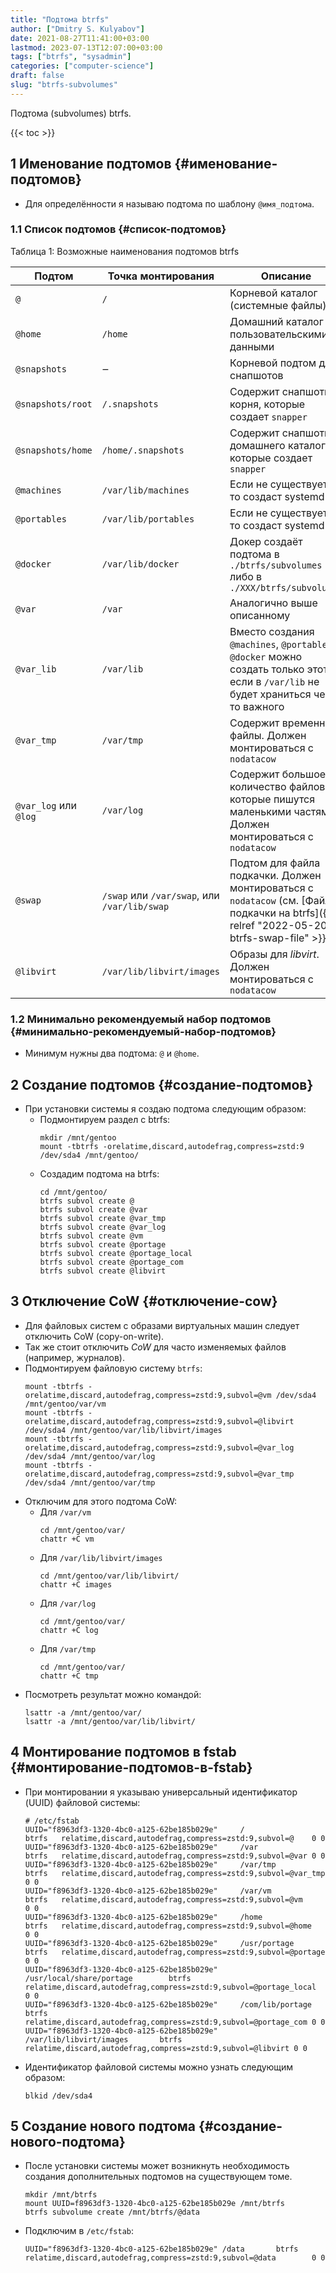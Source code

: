 ```yaml
---
title: "Подтома btrfs"
author: ["Dmitry S. Kulyabov"]
date: 2021-08-27T11:41:00+03:00
lastmod: 2023-07-13T12:07:00+03:00
tags: ["btrfs", "sysadmin"]
categories: ["computer-science"]
draft: false
slug: "btrfs-subvolumes"
---
```


Подтома (subvolumes) btrfs.

<!--more-->

{{< toc >}}


## <span class="section-num">1</span> Именование подтомов {#именование-подтомов}

-   Для определённости я называю подтома по шаблону `@имя_подтома`.


### <span class="section-num">1.1</span> Список подтомов {#список-подтомов}

<div class="table-caption">
  <span class="table-number">&#1058;&#1072;&#1073;&#1083;&#1080;&#1094;&#1072; 1:</span>
  Возможные наименования подтомов btrfs
</div>

| Подтом                | Точка монтирования                           | Описание                                                                                                                                                |
|-----------------------|----------------------------------------------|---------------------------------------------------------------------------------------------------------------------------------------------------------|
| `@`                   | `/`                                          | Корневой каталог (системные файлы)                                                                                                                      |
| `@home`               | `/home`                                      | Домашний каталог с пользовательскими данными                                                                                                            |
| `@snapshots`          | ‒                                            | Корневой подтом для снапшотов                                                                                                                           |
| `@snapshots/root`     | `/.snapshots`                                | Содержит снапшоты корня, которые создает `snapper`                                                                                                      |
| `@snapshots/home`     | `/home/.snapshots`                           | Содержит снапшоты домашнего каталога, которые создает `snapper`                                                                                         |
| `@machines`           | `/var/lib/machines`                          | Если не существует, то создаст systemd                                                                                                                  |
| `@portables`          | `/var/lib/portables`                         | Если не существует, то создаст systemd                                                                                                                  |
| `@docker`             | `/var/lib/docker`                            | Докер создаёт подтома в `./btrfs/subvolumes` либо в `./XXX/btrfs/subvolumes`                                                                            |
| `@var`                | `/var`                                       | Аналогично выше описанному                                                                                                                              |
| `@var_lib`            | `/var/lib`                                   | Вместо создания `@machines`, `@portables`, `@docker` можно создать только этот, если в `/var/lib` не будет храниться чего-то важного                    |
| `@var_tmp`            | `/var/tmp`                                   | Содержит временные файлы. Должен монтироваться с `nodatacow`                                                                                            |
| `@var_log` или `@log` | `/var/log`                                   | Содержит большое количество файлов, которые пишутся маленькими частями. Должен монтироваться с `nodatacow`                                              |
| `@swap`               | `/swap` или `/var/swap`, или `/var/lib/swap` | Подтом для файла подкачки. Должен монтироваться с `nodatacow` (см. [Файл подкачки на btrfs]({{< relref "2022-05-20-btrfs-swap-file" >}})) |
| `@libvirt`            | `/var/lib/libvirt/images`                    | Образы для _libvirt_. Должен монтироваться с `nodatacow`                                                                                                |


### <span class="section-num">1.2</span> Минимально рекомендуемый набор подтомов {#минимально-рекомендуемый-набор-подтомов}

-   Минимум нужны два подтома: `@` и `@home`.


## <span class="section-num">2</span> Создание подтомов {#создание-подтомов}

-   При установки системы я создаю подтома следующим образом:
    -   Подмонтируем раздел с btrfs:
        ```shell
        mkdir /mnt/gentoo
        mount -tbtrfs -orelatime,discard,autodefrag,compress=zstd:9 /dev/sda4 /mnt/gentoo/
        ```
    -   Создадим подтома на btrfs:
        ```shell
        cd /mnt/gentoo/
        btrfs subvol create @
        btrfs subvol create @var
        btrfs subvol create @var_tmp
        btrfs subvol create @var_log
        btrfs subvol create @vm
        btrfs subvol create @portage
        btrfs subvol create @portage_local
        btrfs subvol create @portage_com
        btrfs subvol create @libvirt
        ```


## <span class="section-num">3</span> Отключение CoW {#отключение-cow}

-   Для файловых систем с образами виртуальных машин следует отключить CoW (copy-on-write).
-   Так же стоит отключить _CoW_ для часто изменяемых файлов (например, журналов).
-   Подмонтируем файловую систему `btrfs`:
    ```shell
    mount -tbtrfs -orelatime,discard,autodefrag,compress=zstd:9,subvol=@vm /dev/sda4 /mnt/gentoo/var/vm
    mount -tbtrfs -orelatime,discard,autodefrag,compress=zstd:9,subvol=@libvirt /dev/sda4 /mnt/gentoo/var/lib/libvirt/images
    mount -tbtrfs -orelatime,discard,autodefrag,compress=zstd:9,subvol=@var_log /dev/sda4 /mnt/gentoo/var/log
    mount -tbtrfs -orelatime,discard,autodefrag,compress=zstd:9,subvol=@var_tmp /dev/sda4 /mnt/gentoo/var/tmp
    ```
-   Отключим для этого подтома CoW:
    -   Для `/var/vm`
        ```shell
        cd /mnt/gentoo/var/
        chattr +C vm
        ```
    -   Для `/var/lib/libvirt/images`
        ```shell
        cd /mnt/gentoo/var/lib/libvirt/
        chattr +C images
        ```
    -   Для `/var/log`
        ```shell
        cd /mnt/gentoo/var/
        chattr +C log
        ```
    -   Для `/var/tmp`
        ```shell
        cd /mnt/gentoo/var/
        chattr +C tmp
        ```
-   Посмотреть результат можно командой:
    ```shell
    lsattr -a /mnt/gentoo/var/
    lsattr -a /mnt/gentoo/var/lib/libvirt/
    ```


## <span class="section-num">4</span> Монтирование подтомов в fstab {#монтирование-подтомов-в-fstab}

-   При монтировании я указываю универсальный идентификатор (UUID) файловой системы:
    ```conf-unix
    # /etc/fstab
    UUID="f8963df3-1320-4bc0-a125-62be185b029e"     /               btrfs   relatime,discard,autodefrag,compress=zstd:9,subvol=@    0 0
    UUID="f8963df3-1320-4bc0-a125-62be185b029e"     /var            btrfs   relatime,discard,autodefrag,compress=zstd:9,subvol=@var 0 0
    UUID="f8963df3-1320-4bc0-a125-62be185b029e"     /var/tmp        btrfs   relatime,discard,autodefrag,compress=zstd:9,subvol=@var_tmp     0 0
    UUID="f8963df3-1320-4bc0-a125-62be185b029e"     /var/vm         btrfs   relatime,discard,autodefrag,compress=zstd:9,subvol=@vm          0 0
    UUID="f8963df3-1320-4bc0-a125-62be185b029e"     /home           btrfs   relatime,discard,autodefrag,compress=zstd:9,subvol=@home        0 0
    UUID="f8963df3-1320-4bc0-a125-62be185b029e"     /usr/portage    btrfs   relatime,discard,autodefrag,compress=zstd:9,subvol=@portage     0 0
    UUID="f8963df3-1320-4bc0-a125-62be185b029e"     /usr/local/share/portage        btrfs   relatime,discard,autodefrag,compress=zstd:9,subvol=@portage_local       0 0
    UUID="f8963df3-1320-4bc0-a125-62be185b029e"     /com/lib/portage        btrfs   relatime,discard,autodefrag,compress=zstd:9,subvol=@portage_com 0 0
    UUID="f8963df3-1320-4bc0-a125-62be185b029e"    /var/lib/libvirt/images       btrfs   relatime,discard,autodefrag,compress=zstd:9,subvol=@libvirt 0 0
    ```
-   Идентификатор файловой системы можно узнать следующим образом:
    ```shell
    blkid /dev/sda4
    ```


## <span class="section-num">5</span> Создание нового подтома {#создание-нового-подтома}

-   После установки системы может возникнуть необходимость создания дополнительных подтомов на существующем томе.
    ```shell
    mkdir /mnt/btrfs
    mount UUID=f8963df3-1320-4bc0-a125-62be185b029e /mnt/btrfs
    btrfs subvolume create /mnt/btrfs/@data
    ```
-   Подключим в `/etc/fstab`:
    ```shell
    UUID="f8963df3-1320-4bc0-a125-62be185b029e"	/data		btrfs	relatime,discard,autodefrag,compress=zstd:9,subvol=@data        0 0
    ```

